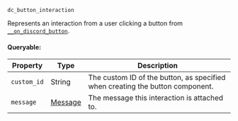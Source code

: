 `dc_button_interaction`

Represents an interaction from a user clicking a button from [`__on_discord_button`](/events/discord-button.md).

#### Queryable:

| Property             | Type         | Description                                                                   |
|----------------------|--------------|-------------------------------------------------------------------------------|
| `custom_id`          | String       | The custom ID of the button, as specified when creating the button component. |
| `message`            | [Message][1] | The message this interaction is attached to.                                  |

[1]: /values/message.md